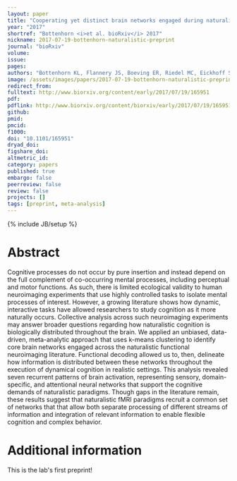 ```yaml
---
layout: paper
title: "Cooperating yet distinct brain networks engaged during naturalistic paradigms: A meta-analysis of functional MRI results"
year: "2017"
shortref: "Bottenhorn <i>et al. bioRxiv</i> 2017"
nickname: 2017-07-19-bottenhorn-naturalistic-preprint
journal: "bioRxiv"
volume:
issue:
pages:
authors: "Bottenhorn KL, Flannery JS, Boeving ER, Riedel MC, Eickhoff SB, Sutherland MT, Laird AR"
image: /assets/images/papers/2017-07-19-bottenhorn-naturalistic-preprint.png
redirect_from:
fulltext: http://www.biorxiv.org/content/early/2017/07/19/165951
pdf:
pdflink: http://www.biorxiv.org/content/biorxiv/early/2017/07/19/165951.full.pdf
github:
pmid:
pmcid:
f1000:
doi: "10.1101/165951"
dryad_doi:
figshare_doi:
altmetric_id:
category: papers
published: true
embargo: false
peerreview: false
review: false
projects: []
tags: [preprint, meta-analysis]
---
```

{% include JB/setup %}

# Abstract

Cognitive processes do not occur by pure insertion and instead depend on the full complement of co-occurring mental processes, including perceptual and motor functions. As such, there is limited ecological validity to human neuroimaging experiments that use highly controlled tasks to isolate mental processes of interest. However, a growing literature shows how dynamic, interactive tasks have allowed researchers to study cognition as it more naturally occurs. Collective analysis across such neuroimaging experiments may answer broader questions regarding how naturalistic cognition is biologically distributed throughout the brain. We applied an unbiased, data-driven, meta-analytic approach that uses k-means clustering to identify core brain networks engaged across the naturalistic functional neuroimaging literature. Functional decoding allowed us to, then, delineate how information is distributed between these networks throughout the execution of dynamical cognition in realistic settings. This analysis revealed seven recurrent patterns of brain activation, representing sensory, domain-specific, and attentional neural networks that support the cognitive demands of naturalistic paradigms. Though gaps in the literature remain, these results suggest that naturalistic fMRI paradigms recruit a common set of networks that that allow both separate processing of different streams of information and integration of relevant information to enable flexible cognition and complex behavior.

# Additional information

This is the lab's first preprint!
